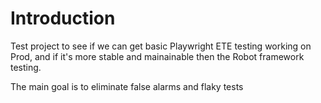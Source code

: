 # Introduction 
Test project to see if we can get basic Playwright ETE testing working on Prod,
and if it's more stable and mainainable then the Robot framework testing.

The main goal is to eliminate false alarms and flaky tests